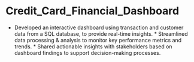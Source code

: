 # Credit_Card_Financial_Dashboard
* Developed an interactive dashboard using transaction and customer data from a SQL database, to provide real-time insights. * Streamlined data processing &amp; analysis to monitor key performance metrics and trends. * Shared actionable insights with stakeholders based on dashboard findings to support decision-making processes.
